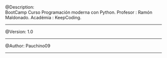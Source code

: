 @Description: <br>
             BootCamp Curso Programación moderna con Python.
             Profesor : Ramón Maldonado.
             Académia : KeepCoding.
<hr>             
@Version: 1.0
<hr>
@Author: Pauchino09
<hr>
